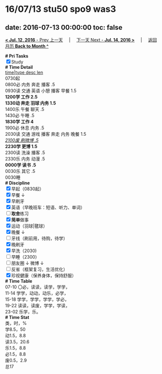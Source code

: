# 16/07/13 stu50 spo9 was3

date: 2016-07-13 00:00:00
toc: false
---
[**< Jul. 12, 2016** - Prev 上一天](/lifelogs/2016/07/d12.md) &nbsp; &nbsp; | &nbsp; &nbsp; [下一天 Next - **Jul. 14, 2016 >**](/lifelogs/2016/07/d14.md) &nbsp; &nbsp; |  &nbsp; &nbsp; [返回月历 **Back to Month ^**](/lifelogs/2016/07/index.md)
<br/><div><b># Pri Tasks</b></div><div><input checked="true" type="checkbox"/>Study</div><div><b># Time Detail</b></div><div><u>time|type desc len</u></div><div>0730起</div><div>0800必 内务 奔走 播客 .5</div><div>0930读 交通 英语 小憩 播客 早餐 1.5</div><div><b>1200学 工作 2.5</b></div><div><b>1330动 奔走 羽球 内务 1.5</b></div><div>1400乐 午餐 聊天 .5</div><div>1430必 午睡 .5</div><div><b>1830学 工作 4</b></div><div>1900必 休息 内务 .5</div><div>2030读 交通 游戏 播客 奔走 内务 晚餐 1.5</div><div><u><i>2100废 刷微博 .5</i></u></div><div><b>2230学 更博 1.5</b></div><div>2300读 洗澡 播客 .5</div><div>2330乐 内务 动漫 .5</div><div><b>0000学 读书 .5</b></div><div>0030乐 其它 .5</div><div>0030睡</div><div><b># Discipline</b></div><div><input checked="true" type="checkbox"/>早起（0830起）</div><div><input checked="true" type="checkbox"/>早餐 ↓</div><div><input checked="true" type="checkbox"/>早刷牙</div><div><input checked="true" type="checkbox"/>英语（早晚班车：短语、听力、单词）</div><div><input type="checkbox"/><b>取舍</b>练习</div><div><input checked="true" type="checkbox"/><b>简单</b>做事</div><div><input checked="true" type="checkbox"/>运动（羽球|毽球）</div><div><input checked="true" type="checkbox"/>晚餐 ↓</div><div><input type="checkbox"/>牙线（刷前用，待购，待学）</div><div><input checked="true" type="checkbox"/>晚刷牙</div><div><input checked="true" type="checkbox"/>早洗（2030)</div><div><input type="checkbox"/>早睡（2300）</div><div><input type="checkbox"/>朋友圈 ↓ 微博 ↓</div><div><input type="checkbox"/>反省（框架复习，生活优化）</div><div><input checked="true" type="checkbox"/>珍视健康（保养身体，保持舒服）</div><div><b># Time Table</b></div><div>07-10 〇必，读读，读学，学学，</div><div>11-14 学学，动动，动乐，必学，</div><div>15-18 学学，学学，学学，学必，</div><div>19-22 读读，读废，学学，学读，</div><div>23-02 乐学，乐。</div><div><b># Time Stat</b></div><div>类，时，%</div><div>学8.5，50</div><div>动1.5，8.8</div><div>读3.5，20.6</div><div>乐1.5，8.8</div><div>必1.5，8.8</div><div>废0.5，2.9</div><div>总17</div>
